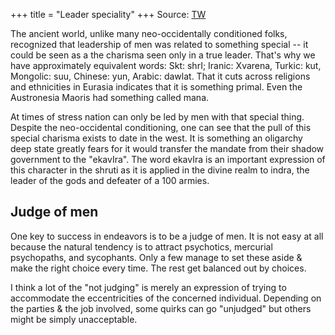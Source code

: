 +++
title = "Leader speciality"
+++
Source: [TW](https://threadreaderapp.com/thread/1762736947875770368.html)


The ancient world, unlike many neo-occidentally conditioned folks, recognized that leadership of men was related to something special -- it could be seen as a the charisma seen only in a true leader. That's why we have approximately equivalent words: Skt: shrI; Iranic: Xvarena, Turkic: kut, Mongolic: suu, Chinese: yun, Arabic: dawlat. That it cuts across religions and ethnicities in Eurasia indicates that it is something primal. Even the Austronesia Maoris had something called mana. 

At times of stress nation can only be led by men with that special thing. Despite the neo-occidental conditioning, one can see that the pull of this special charisma exists to date in the west. It is something an oligarchy deep state greatly fears for it would transfer the mandate from their shadow government to the "ekavIra". The word ekavIra is an important expression of this character in the shruti as it is applied in the divine realm to indra, the leader of the gods and defeater of a 100 armies.

## Judge of men
One key to success in endeavors is to be a judge of men. It is not easy at all because the natural tendency is to attract psychotics, mercurial psychopaths, and sycophants. Only a few manage to set these aside & make the right choice every time. The rest get balanced out by choices.

I think a lot of the "not judging" is merely an expression of trying to accommodate the eccentricities of the concerned individual. Depending on the parties & the job involved, some quirks can go "unjudged" but others might be simply unacceptable.

